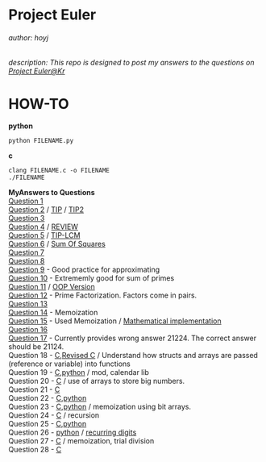# Project Euler
###### author: hoyj
###### description: This repo is designed to post my answers to the questions on [Project Euler@Kr](http://euler.synap.co.kr)

# HOW-TO
**python**
```shell
python FILENAME.py
```
  
**c**
```shell
clang FILENAME.c -o FILENAME
./FILENAME
```

**MyAnswers to Questions**  
[Question 1](./1.py)   
[Question 2](./2.py) / [TIP](./2_tip.md) / [TIP2](./2_tip2.md)  
[Question 3](./3.py)  
[Question 4](./4.py) / [REVIEW](./4_Answer2.py)  
[Question 5](./5.py) / [TIP-LCM](./5_LCM.md)  
[Question 6](./6.py) / [Sum Of Squares](./6_Squares.md)  
[Question 7](./7.py)  
[Question 8](./8.py)  
[Question 9](./9.py) - Good practice for approximating  
[Question 10](./10.py) - Extrememly good for sum of primes  
[Question 11](./11.py) / [OOP Version](./11_revised.py)  
[Question 12](./12.py) - Prime Factorization. Factors come in pairs.  
[Question 13](./13.py)  
[Question 14](./14.py) - Memoization  
[Question 15](./15.py) - Used Memoization / [Mathematical implementation](./15_math.py)  
[Question 16](./16.py)  
[Question 17](./17.py) - Currently provides wrong answer 21224. The correct answer should be 21124.  
Question 18 - [C](./18.c),[Revised C](./18_revised.c) / Understand how structs and arrays are passed (reference or variable) into functions  
Question 19 - [C](./19.c),[python](./19.py) / mod, calendar lib  
Question 20 - [C](./20.c) / use of arrays to store big numbers.  
Question 21 - [C](./21.c)  
Question 22 - [C](./22.c),[python](./22.py)  
Question 23 - [C](./23.c),[python](./23.py) / memoization using bit arrays.  
Question 24 - [C](./24.c) / recursion  
Question 25 - [C](./25.c),[python](./25.py)  
Question 26 - [python](./26.py) / [recurring digits](./26_read.md)  
Question 27 - [C](./27.c) / memoization, trial division  
Question 28 - [C](./28.c)  


